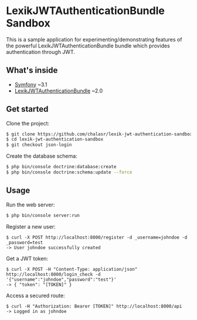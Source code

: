 LexikJWTAuthenticationBundle Sandbox
=====================================

This is a sample application for experimenting/demonstrating features of the powerful LexikJWTAuthenticationBundle bundle which provides authentication through JWT.

What's inside
--------------

- [Symfony](https://github.com/symfony/symfony) ~3.1
- [LexikJWTAuthenticationBundle](https://github.com/lexik/LexikJWTAuthenticationBundle) ~2.0

Get started
------------

Clone the project:
```sh
$ git clone https://github.com/chalasr/lexik-jwt-authentication-sandbox
$ cd lexik-jwt-authentication-sandbox
$ git checkout json-login
```

Create the database schema:
```sh
$ php bin/console doctrine:database:create
$ php bin/console doctrine:schema:update --force
```

Usage
------

Run the web server:
```sh
$ php bin/console server:run
```

Register a new user:
```
$ curl -X POST http://localhost:8000/register -d _username=johndoe -d _password=test
-> User johndoe successfully created
```

Get a JWT token:
```
$ curl -X POST -H "Content-Type: application/json" http://localhost:8000/login_check -d '{"username":"johndoe","password":"test"}'
-> { "token": "[TOKEN]" }  
```

Access a secured route:
```
$ curl -H "Authorization: Bearer [TOKEN]" http://localhost:8000/api
-> Logged in as johndoe
```
